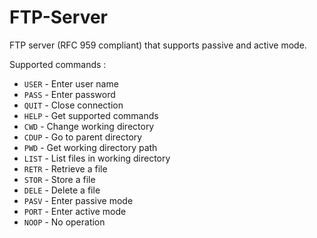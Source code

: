 # FTP-Server
FTP server (RFC 959 compliant) that supports passive and active mode.

Supported commands :
- ``USER`` - Enter user name
- ``PASS`` - Enter password
- ``QUIT`` - Close connection
- ``HELP`` - Get supported commands
- ``CWD``  - Change working directory
- ``CDUP`` - Go to parent directory
- ``PWD``  - Get working directory path
- ``LIST`` - List files in working directory
- ``RETR`` - Retrieve a file
- ``STOR`` - Store a file
- ``DELE`` - Delete a file
- ``PASV`` - Enter passive mode
- ``PORT`` - Enter active mode
- ``NOOP`` - No operation
